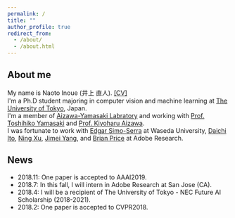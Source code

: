 ```yaml
---
permalink: /
title: ""
author_profile: true
redirect_from: 
  - /about/
  - /about.html
---
```


## About me
My name is Naoto Inoue (井上 直人). [\[CV\]](https://drive.google.com/file/d/1JDvSxSgG6CD93HgnRis1GDXGKhPBwfOy/view?usp=sharing)  
I'm a Ph.D student majoring in computer vision and machine learning at [The University of Tokyo](https://www.u-tokyo.ac.jp/en/), Japan.  
I'm a member of [Aizawa-Yamasaki Labratory](https://www.hal.t.u-tokyo.ac.jp/) and working with [Prof. Toshihiko Yamasaki](https://www.hal.t.u-tokyo.ac.jp/~yamasaki/index-e.html) and [Prof. Kiyoharu Aizawa](https://www.hal.t.u-tokyo.ac.jp/~aizawa/).  
I was fortunate to work with [Edgar Simo-Serra](https://esslab.jp/~ess/en/) at Waseda University, [Daichi Ito](https://research.adobe.com/person/daichi-ito/), [Ning Xu](https://sites.google.com/view/ningxu/homepage), [Jimei Yang](https://eng.ucmerced.edu/people/jyang44), and [Brian Price](https://www.brianpricephd.com/) at Adobe Research.  

## News
- 2018.11: One paper is accepted to AAAI2019.
- 2018.7: In this fall, I will intern in Adobe Research at San Jose (CA).
- 2018.4: I will be a recipient of The University of Tokyo - NEC Future AI Scholarship (2018-2021). 
- 2018.2: One paper is accepted to CVPR2018. 

